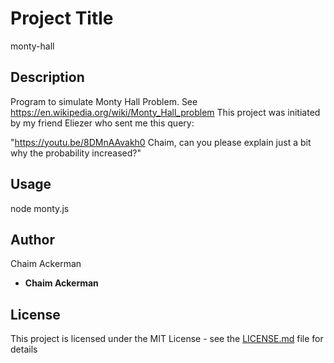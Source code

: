 # Project Title

monty-hall

## Description

Program to simulate Monty Hall Problem. See https://en.wikipedia.org/wiki/Monty_Hall_problem
This project was initiated by my friend Eliezer who sent me this query:

"https://youtu.be/8DMnAAvakh0 Chaim, can you please explain just a bit why the probability increased?"


## Usage

node monty.js

## Author

Chaim Ackerman

* **Chaim Ackerman** 

## License

This project is licensed under the MIT License - see the [LICENSE.md](LICENSE.md) file for details
